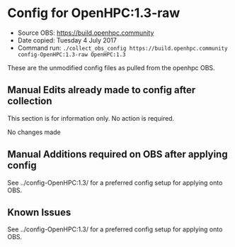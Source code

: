 # Config for OpenHPC:1.3-raw
* Source OBS:	https://build.openhpc.community
* Date copied:	Tuesday 4 July 2017
* Command run:	``./collect_obs_config https://build.openhpc.community config-OpenHPC:1.3-raw OpenHPC:1.3``

These are the unmodified config files as pulled from the openhpc OBS.

## Manual Edits already made to config after collection
This section is for information only. No action is required.

No changes made

## Manual Additions required on OBS after applying config
See ../config-OpenHPC:1.3/ for a preferred config setup for applying onto OBS.

## Known Issues
See ../config-OpenHPC:1.3/ for a preferred config setup for applying onto OBS.
